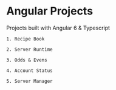 # Angular Projects

Projects built with Angular 6 & Typescript

    1. Recipe Book

    2. Server Runtime 

    3. Odds & Evens

    4. Account Status

    5. Server Manager